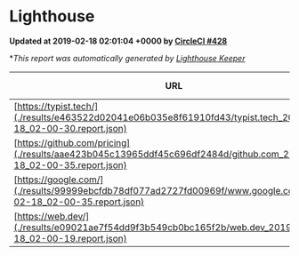 
# Lighthouse

**Updated at 2019-02-18 02:01:04 +0000 by [CircleCI #428](https://circleci.com/gh/ItinerisLtd/lighthouse-keeper-example/428)**

**This report was automatically generated by [Lighthouse Keeper](https://github.com/itinerisltd/lighthouse-keeper)*

| URL | Performance | Accessibility | Best Practices | SEO | PWA | Updated At |
| --- | --- | --- | --- | --- | --- | --- |
| [https://typist.tech/](./results/e463522d02041e06b035e8f61910fd43/typist.tech_2019-02-18_02-00-30.report.json) | 1 |  |  |  |  | 2019-02-18T02:00:30.570Z |
| [https://github.com/pricing](./results/aae423b045c13965ddf45c696df2484d/github.com_2019-02-18_02-00-35.report.json) | 0.66 | 0.89 | 0.93 | 0.9 | 0.58 | 2019-02-18T02:00:35.741Z |
| [https://google.com/](./results/99999ebcfdb78df077ad2727fd00969f/www.google.com_2019-02-18_02-00-35.report.json) | 0.95 | 0.71 | 0.93 | 0.8 | 0.58 | 2019-02-18T02:00:35.334Z |
| [https://web.dev/](./results/e09021ae7f54dd9f3b549cb0bc165f2b/web.dev_2019-02-18_02-00-19.report.json) | 0.9 | 0.93 | 1 | 0.91 | 1 | 2019-02-18T02:00:19.342Z |
